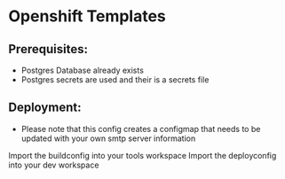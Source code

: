 # Openshift Templates

## Prerequisites:  
* Postgres Database already exists
* Postgres secrets are used and their is a secrets file

## Deployment:
* Please note that this config creates a configmap that needs to be updated with your own smtp server information

Import the buildconfig into your tools workspace
Import the deployconfig into your dev workspace
